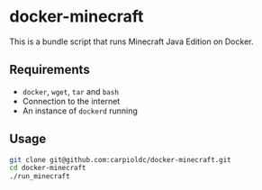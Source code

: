 # docker-minecraft

This is a bundle script that runs Minecraft Java Edition on Docker.

## Requirements

- `docker`, `wget`, `tar` and `bash`
- Connection to the internet
- An instance of `dockerd` running

## Usage

```bash
git clone git@github.com:carpioldc/docker-minecraft.git
cd docker-minecraft
./run_minecraft
```
